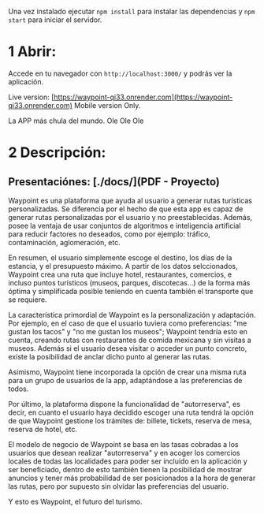 Una vez instalado ejecutar `npm install` para instalar las dependencias y `npm start` para iniciar el servidor.

# 1 Abrir: 

Accede en tu navegador con `http://localhost:3000/` y podrás ver la aplicación.



Live version: [https://waypoint-qi33.onrender.com](https://waypoint-qi33.onrender.com) Mobile version Only.

La APP más chula del mundo. Ole Ole Ole



# 2 Descripción:

## Presentaciónes: [./docs/](PDF - Proyecto)

Waypoint es una plataforma que ayuda al usuario a generar rutas turísticas personalizadas. Se diferencia por el hecho de que esta app es capaz de generar rutas personalizadas por el usuario y no preestablecidas. Además, posee la ventaja de usar conjuntos de algoritmos e inteligencia artificial para reducir factores no deseados,  como por ejemplo: tráfico, contaminación, aglomeración, etc.

En resumen, el usuario simplemente escoge el destino, los días de la estancia, y el presupuesto máximo. A partir de los datos selccionados, Waypoint crea una ruta que incluye hotel, restaurantes, comercios, e incluso puntos turísticos (museos, parques, discotecas...) de la forma más óptima y simplificada posible teniendo en cuenta también el transporte que se requiere. 

La característica primordial de Waypoint es la personalización y adaptación. Por ejemplo, en el caso de que el usuario tuviera como preferencias: "me gustan los tacos" y "no me gustan los museos"; Waypoint tendría esto en cuenta, creando rutas con restaurantes de comida mexicana y sin visitas a museos. Además si el usuario desea visitar o acceder un punto concreto, existe la posibilidad de anclar dicho punto al generar las rutas.

Asimismo, Waypoint tiene incorporada la opción de crear una misma ruta para un grupo de usuarios de la app, adaptándose a las preferencias de todos.

Por último, la plataforma dispone la funcionalidad de "autorreserva", es decir, en cuanto el usuario haya decidido escoger una ruta tendrá la opción de que Waypoint gestione los trámites de: billete, tickets, reserva de mesa, reserva de hotel, etc.

El modelo de negocio de Waypoint se basa en las tasas cobradas a los usuarios que desean realizar "autorreserva" y en acoger los comercios locales de todas las localidades para poder ser incluido en la aplicación y ser beneficiado, dentro de esto también tienen la posibilidad de mostrar anuncios y tener más probabilidad de ser posicionados a la hora de generar las rutas, pero por supuesto sin olvidar las preferencias del usuario.

Y esto es Waypoint, el futuro del turismo.
